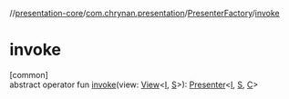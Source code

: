 //[presentation-core](../../../index.md)/[com.chrynan.presentation](../index.md)/[PresenterFactory](index.md)/[invoke](invoke.md)

# invoke

[common]\
abstract operator fun [invoke](invoke.md)(view: [View](../-view/index.md)&lt;[I](index.md), [S](index.md)&gt;): [Presenter](../-presenter/index.md)&lt;[I](index.md), [S](index.md), [C](index.md)&gt;
